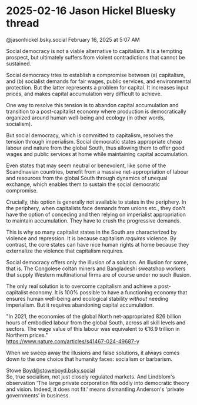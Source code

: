 # 2025-02-16 Jason Hickel Bluesky thread

@jasonhickel.bsky.social February 16, 2025 at 5:07 AM 

Social democracy is not a viable alternative to capitalism. It is a tempting prospect, but ultimately suffers from violent contradictions that cannot be sustained.

Social democracy tries to establish a compromise between (a) capitalism, and (b) socialist demands for fair wages, public services, and environmental protection. But the latter represents a problem for capital. It increases input prices, and makes capital accumulation very difficult to achieve.

One way to resolve this tension is to abandon capital accumulation and transition to a post-capitalist economy where production is democratically organized around human well-being and ecology (in other words, socialism).

But social democracy, which is committed to capitalism, resolves the tension through imperialism. Social democratic states appropriate cheap labour and nature from the global South, thus allowing them to offer good wages and public services at home while maintaining capital accumulation.

Even states that may seem neutral or benevolent, like some of the Scandinavian countries, benefit from a massive net-appropriation of labour and resources from the global South through dynamics of unequal exchange, which enables them to sustain the social democratic compromise.

Crucially, this option is generally not available to states in the periphery. In the periphery, when capitalists face demands from unions etc., they don't have the option of conceding and then relying on imperialist appropriation to maintain accumulation. They have to crush the progressive demands.

This is why so many capitalist states in the South are characterized by violence and repression. It is because capitalism *requires* violence. By contrast, the core states can have nice human rights at home because they externalize the violence that capitalism requires.

Social democracy offers only the illusion of a solution. An illusion for some, that is. The Congolese coltan miners and Bangladeshi sweatshop workers that supply Western multinational firms are of course under no such illusion.

The only real solution is to overcome capitalism and achieve a post-capitalist economy. It is 100% possible to have a functioning economy that ensures human well-being and ecological stability *without* needing imperialism. But it requires abandoning capital accumulation.

"In 2021, the economies of the global North net-appropriated 826 billion hours of embodied labour from the global South, across all skill levels and sectors. The wage value of this labour was equivalent to €16.9 trillion in Northern prices."  
https://www.nature.com/articles/s41467-024-49687-y

When we sweep away the illusions and false solutions, it always comes down to the one choice that humanity faces: socialism or barbarism.


Stowe Boyd@stoweboyd.bsky.social  
So, true socialism, not just closely regulated markets. And Lindblom's observation 'The large private corporation fits oddly into democratic theory and vision. Indeed, it does not fit.' means dismantling Anderson's 'private governments' in business.

